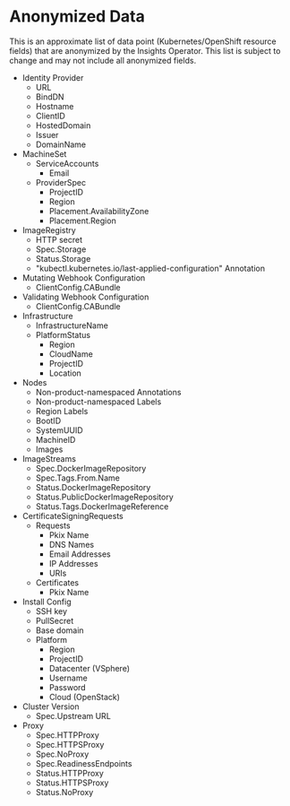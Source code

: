 # Anonymized Data

This is an approximate list of data point (Kubernetes/OpenShift resource fields)
that are anonymized by the Insights Operator. This list is subject to change and
may not include all anonymized fields.

- Identity Provider
  - URL
  - BindDN
  - Hostname
  - ClientID
  - HostedDomain
  - Issuer
  - DomainName
- MachineSet
  - ServiceAccounts
    - Email
  - ProviderSpec
    - ProjectID
    - Region
    - Placement.AvailabilityZone
    - Placement.Region
- ImageRegistry
  - HTTP secret
  - Spec.Storage
  - Status.Storage
  - "kubectl.kubernetes.io/last-applied-configuration" Annotation
- Mutating Webhook Configuration
  - ClientConfig.CABundle
- Validating Webhook Configuration
  - ClientConfig.CABundle
- Infrastructure
  - InfrastructureName
  - PlatformStatus
    - Region
    - CloudName
    - ProjectID
    - Location
- Nodes
  - Non-product-namespaced Annotations
  - Non-product-namespaced Labels
  - Region Labels
  - BootID
  - SystemUUID
  - MachineID
  - Images
- ImageStreams
  - Spec.DockerImageRepository
  - Spec.Tags.From.Name
  - Status.DockerImageRepository
  - Status.PublicDockerImageRepository
  - Status.Tags.DockerImageReference
- CertificateSigningRequests
  - Requests
    - Pkix Name
    - DNS Names
    - Email Addresses
    - IP Addresses
    - URIs
  - Certificates
    - Pkix Name
- Install Config
  - SSH key
  - PullSecret
  - Base domain
  - Platform
    - Region
    - ProjectID
    - Datacenter (VSphere)
    - Username
    - Password
    - Cloud (OpenStack)
- Cluster Version
  - Spec.Upstream URL
- Proxy
  - Spec.HTTPProxy
  - Spec.HTTPSProxy
  - Spec.NoProxy
  - Spec.ReadinessEndpoints
  - Status.HTTPProxy
  - Status.HTTPSProxy
  - Status.NoProxy
